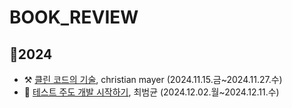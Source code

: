 # BOOK_REVIEW
## 🐲2024
- ⚒️ [클린 코드의 기술](https://github.com/minjuKwon/review-book/blob/main/2024/%EB%8B%A8%EC%88%9C%ED%95%A8%EC%9D%98%20%EB%85%B8%ED%95%98%EC%9A%B0%20%ED%81%B4%EB%A6%B0%20%EC%BD%94%EB%93%9C%EC%9D%98%20%EA%B8%B0%EC%88%A0(christian%20mayer).txt), christian mayer (2024.11.15.금~2024.11.27.수)
- 📝 [테스트 주도 개발 시작하기](https://github.com/minjuKwon/review-book/blob/main/2024/%ED%85%8C%EC%8A%A4%ED%8A%B8%20%EC%A3%BC%EB%8F%84%20%EA%B0%9C%EB%B0%9C%20%EC%8B%9C%EC%9E%91%ED%95%98%EA%B8%B0(%EC%B5%9C%EB%B2%94%EA%B7%A0).txt), 최범균 (2024.12.02.월~2024.12.11.수)
